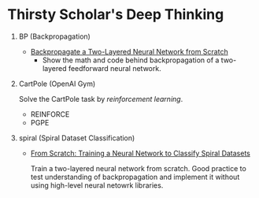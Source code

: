 # Thirsty Scholar's Deep Thinking

1. BP (Backpropagation)

   - [Backpropagate a Two-Layered Neural Network from Scratch](file:///Users/ChienYiHuang/ThirstyScholar.github.io/BP/bp.html)
     - Show the math and code behind backpropagation of a two-layered feedforward neural network.

2. CartPole (OpenAI Gym)

   Solve the CartPole task by *reinforcement learning*.

   - REINFORCE
   - PGPE

3. spiral (Spiral Dataset Classification)

   - [From Scratch: Training a Neural Network to Classify Spiral Datasets](file:///Users/ChienYiHuang/ThirstyScholar.github.io/Spiral/spiral.html)

     Train a two-layered neural network from scratch. Good practice to test understanding of backpropagation and implement it without using high-level neural netowrk libraries.

   ​

   ​